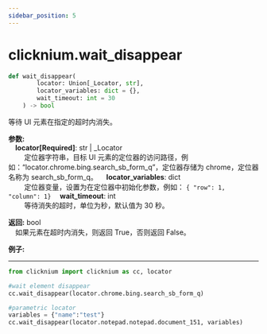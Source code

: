 ```yaml
---
sidebar_position: 5
---
```

# clicknium.wait_disappear
```python 
def wait_disappear(
        locator: Union[_Locator, str],
        locator_variables: dict = {},
        wait_timeout: int = 30
    ) -> bool
```

等待 UI 元素在指定的超时内消失。

**参数:**  
    &emsp;**locator[Required]**: str | _Locator   
        &emsp;&emsp; 定位器字符串，目标 UI 元素的定位器的访问路径，例如：“locator.chrome.bing.search_sb_form_q”，定位器存储为 chrome，定位器名称为 search_sb_form_q。
    &emsp;**locator_variables**: dict  
        &emsp;&emsp;  定位器变量，设置为在定位器中初始化参数，例如： `{ "row": 1,  "column": 1}`
    &emsp;**wait_timeout**: int  
        &emsp;&emsp; 等待消失的超时，单位为秒，默认值为 30 秒。

**返回:** bool  
    &emsp;如果元素在超时内消失，则返回 True，否则返回 False。


**例子:**
***
```python
from clicknium import clicknium as cc, locator

#wait element disappear
cc.wait_disappear(locator.chrome.bing.search_sb_form_q)

#parametric locator
variables = {"name":"test"}
cc.wait_disappear(locator.notepad.notepad.document_151, variables)
```